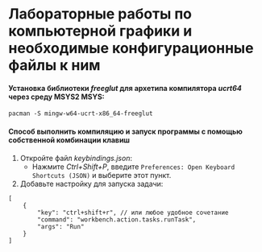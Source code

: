 # Лабораторные работы по компьютерной графики и необходимые конфигурационные файлы к ним
#### Установка библиотеки *freeglut* для архетипа компилятора *ucrt64* через среду MSYS2 MSYS:
```
pacman -S mingw-w64-ucrt-x86_64-freeglut
```
#### Способ выполнить компиляцию и запуск программы с помощью собственной комбинации клавиш
1. Откройте файл *keybindings.json*:
    - Нажмите *Ctrl+Shift+P*, введите `Preferences: Open Keyboard Shortcuts (JSON)` и выберите этот пункт.
2. Добавьте настройку для запуска задачи:
```
[
    {
        "key": "ctrl+shift+r", // или любое удобное сочетание
        "command": "workbench.action.tasks.runTask",
        "args": "Run"
    }
]
```

